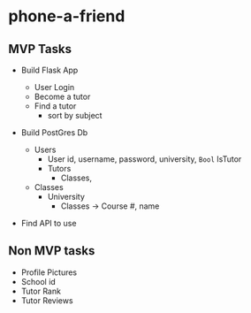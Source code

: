 # phone-a-friend

## MVP Tasks
* Build Flask App
    * User Login
    * Become a tutor
    * Find a tutor
        * sort by subject 

* Build PostGres Db
    * Users
        * User id, username, password, university, `Bool` IsTutor
        * Tutors 
            * Classes, 
    * Classes
        * University
            * Classes -> Course #, name
    
* Find API to use


## Non MVP tasks
* Profile Pictures
* School id
* Tutor Rank
* Tutor Reviews